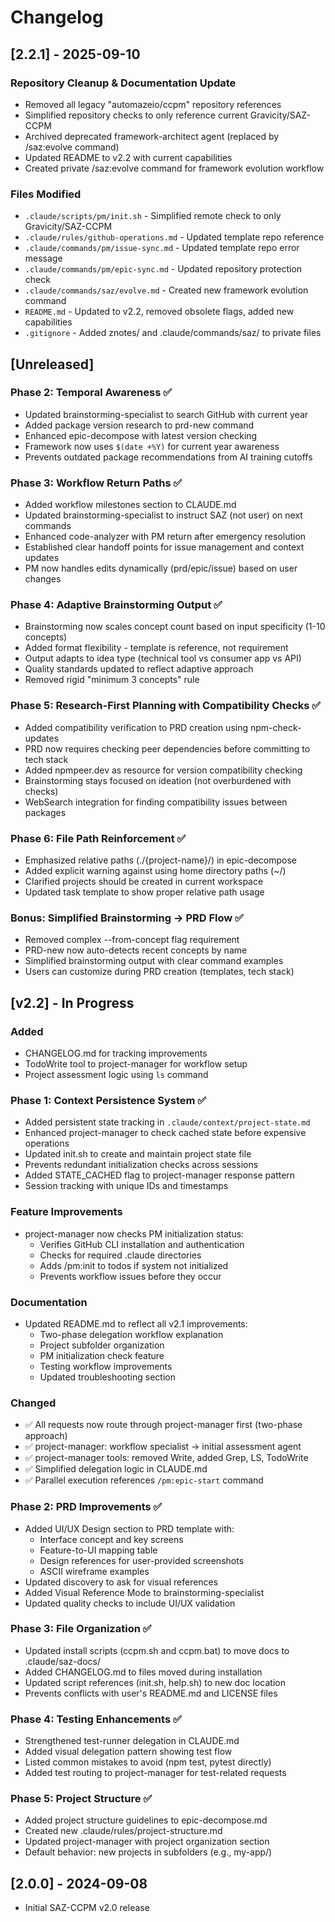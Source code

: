 # Changelog

## [2.2.1] - 2025-09-10

### Repository Cleanup & Documentation Update

- Removed all legacy "automazeio/ccpm" repository references
- Simplified repository checks to only reference current Gravicity/SAZ-CCPM
- Archived deprecated framework-architect agent (replaced by /saz:evolve command)
- Updated README to v2.2 with current capabilities
- Created private /saz:evolve command for framework evolution workflow

### Files Modified

- `.claude/scripts/pm/init.sh` - Simplified remote check to only Gravicity/SAZ-CCPM
- `.claude/rules/github-operations.md` - Updated template repo reference  
- `.claude/commands/pm/issue-sync.md` - Updated template repo error message
- `.claude/commands/pm/epic-sync.md` - Updated repository protection check
- `.claude/commands/saz/evolve.md` - Created new framework evolution command
- `README.md` - Updated to v2.2, removed obsolete flags, added new capabilities
- `.gitignore` - Added znotes/ and .claude/commands/saz/ to private files

## [Unreleased]

### Phase 2: Temporal Awareness ✅
- Updated brainstorming-specialist to search GitHub with current year
- Added package version research to prd-new command 
- Enhanced epic-decompose with latest version checking
- Framework now uses `$(date +%Y)` for current year awareness
- Prevents outdated package recommendations from AI training cutoffs

### Phase 3: Workflow Return Paths ✅
- Added workflow milestones section to CLAUDE.md
- Updated brainstorming-specialist to instruct SAZ (not user) on next commands
- Enhanced code-analyzer with PM return after emergency resolution
- Established clear handoff points for issue management and context updates
- PM now handles edits dynamically (prd/epic/issue) based on user changes

### Phase 4: Adaptive Brainstorming Output ✅
- Brainstorming now scales concept count based on input specificity (1-10 concepts)
- Added format flexibility - template is reference, not requirement
- Output adapts to idea type (technical tool vs consumer app vs API)
- Quality standards updated to reflect adaptive approach
- Removed rigid "minimum 3 concepts" rule

### Phase 5: Research-First Planning with Compatibility Checks ✅
- Added compatibility verification to PRD creation using npm-check-updates
- PRD now requires checking peer dependencies before committing to tech stack
- Added npmpeer.dev as resource for version compatibility checking
- Brainstorming stays focused on ideation (not overburdened with checks)
- WebSearch integration for finding compatibility issues between packages

### Phase 6: File Path Reinforcement ✅
- Emphasized relative paths (./{project-name}/) in epic-decompose
- Added explicit warning against using home directory paths (~/)
- Clarified projects should be created in current workspace
- Updated task template to show proper relative path usage

### Bonus: Simplified Brainstorming → PRD Flow ✅
- Removed complex --from-concept flag requirement
- PRD-new now auto-detects recent concepts by name
- Simplified brainstorming output with clear command examples
- Users can customize during PRD creation (templates, tech stack)

## [v2.2] - In Progress

### Added
- CHANGELOG.md for tracking improvements
- TodoWrite tool to project-manager for workflow setup
- Project assessment logic using `ls` command

### Phase 1: Context Persistence System ✅
- Added persistent state tracking in `.claude/context/project-state.md`
- Enhanced project-manager to check cached state before expensive operations
- Updated init.sh to create and maintain project state file
- Prevents redundant initialization checks across sessions
- Added STATE_CACHED flag to project-manager response pattern
- Session tracking with unique IDs and timestamps

### Feature Improvements
- project-manager now checks PM initialization status:
  - Verifies GitHub CLI installation and authentication
  - Checks for required .claude directories
  - Adds /pm:init to todos if system not initialized
  - Prevents workflow issues before they occur

### Documentation
- Updated README.md to reflect all v2.1 improvements:
  - Two-phase delegation workflow explanation
  - Project subfolder organization
  - PM initialization check feature
  - Testing workflow improvements
  - Updated troubleshooting section

### Changed
- ✅ All requests now route through project-manager first (two-phase approach)
- ✅ project-manager: workflow specialist → initial assessment agent
- ✅ project-manager tools: removed Write, added Grep, LS, TodoWrite
- ✅ Simplified delegation logic in CLAUDE.md
- ✅ Parallel execution references `/pm:epic-start` command

### Phase 2: PRD Improvements ✅
- Added UI/UX Design section to PRD template with:
  - Interface concept and key screens
  - Feature-to-UI mapping table
  - Design references for user-provided screenshots
  - ASCII wireframe examples
- Updated discovery to ask for visual references
- Added Visual Reference Mode to brainstorming-specialist
- Updated quality checks to include UI/UX validation

### Phase 3: File Organization ✅
- Updated install scripts (ccpm.sh and ccpm.bat) to move docs to .claude/saz-docs/
- Added CHANGELOG.md to files moved during installation
- Updated script references (init.sh, help.sh) to new doc location
- Prevents conflicts with user's README.md and LICENSE files

### Phase 4: Testing Enhancements ✅
- Strengthened test-runner delegation in CLAUDE.md
- Added visual delegation pattern showing test flow
- Listed common mistakes to avoid (npm test, pytest directly)
- Added test routing to project-manager for test-related requests

### Phase 5: Project Structure ✅
- Added project structure guidelines to epic-decompose.md
- Created new .claude/rules/project-structure.md
- Updated project-manager with project organization section
- Default behavior: new projects in subfolders (e.g., my-app/)

## [2.0.0] - 2024-09-08
- Initial SAZ-CCPM v2.0 release